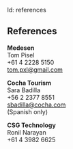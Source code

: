 Id: references

## References

**Medesen**  
Tom Pisel  
+61 4 2228 5150  
<tom.pxl@gmail.com>

**Cocha Tourism**  
Sara Badilla  
+56 2 2377 8551  
<sbadilla@cocha.com>  
(Spanish only)

**CSG Technology**  
Ronil Narayan  
+61 4 3982 6625
